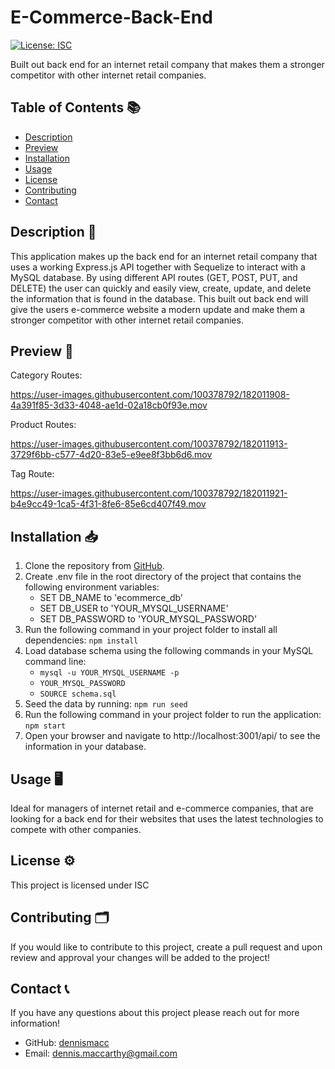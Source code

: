 # E-Commerce-Back-End
[![License: ISC](https://img.shields.io/badge/License-ISC-blue.svg)](https://opensource.org/licenses/ISC)


Built out back end for an internet retail company that makes them a stronger competitor with other internet retail companies.


## Table of Contents 📚  
  - [Description](#description)
  - [Preview](#preview)
  - [Installation](#installation)
  - [Usage](#usage)
  - [License](#license)
  - [Contributing](#contributing)
  - [Contact](#contact)


## Description 📝
This application makes up the back end for an internet retail company that uses a working Express.js API together with Sequelize to interact with a MySQL database. By using different API routes (GET, POST, PUT, and DELETE) the user can quickly and easily view, create, update, and delete the information that is found in the database. This built out back end will give the users e-commerce website a modern update and make them a stronger competitor with other internet retail companies.


## Preview 📸
Category Routes:


https://user-images.githubusercontent.com/100378792/182011908-4a391f85-3d33-4048-ae1d-02a18cb0f93e.mov


Product Routes:


https://user-images.githubusercontent.com/100378792/182011913-3729f6bb-c577-4d20-83e5-e9ee8f3bb6d6.mov


Tag Route:


https://user-images.githubusercontent.com/100378792/182011921-b4e9cc49-1ca5-4f31-8fe6-85e6cd407f49.mov




## Installation 📥
1. Clone the repository from [GitHub](https://github.com/dennismacc/E-Commerce-Back-End).
2. Create .env file in the root directory of the project that contains the following environment variables:
    - SET DB_NAME to 'ecommerce_db'
    - SET DB_USER to 'YOUR_MYSQL_USERNAME'
    - SET DB_PASSWORD to 'YOUR_MYSQL_PASSWORD'
3. Run the following command in your project folder to install all dependencies:
    `npm install`
4. Load database schema using the following commands in your MySQL command line:
    - `mysql -u YOUR_MYSQL_USERNAME -p` 
    - `YOUR_MYSQL_PASSWORD` 
    - `SOURCE schema.sql`
5. Seed the data by running:
    `npm run seed`
6. Run the following command in your project folder to run the application:
    `npm start`
7. Open your browser and navigate to http://localhost:3001/api/ to see the information in your database.


## Usage 🖥
Ideal for managers of internet retail and e-commerce companies, that are looking for a back end for their websites that uses the latest technologies to compete with other companies.


## License ⚙️
 This project is licensed under ISC


## Contributing 🗂
 If you would like to contribute to this project, create a pull request and upon review and approval your changes will be added to the project!


## Contact 📞
 If you have any questions about this project please reach out for more information!
  - GitHub: [dennismacc](https://github.com/dennismacc)
  - Email: dennis.maccarthy@gmail.com
    
